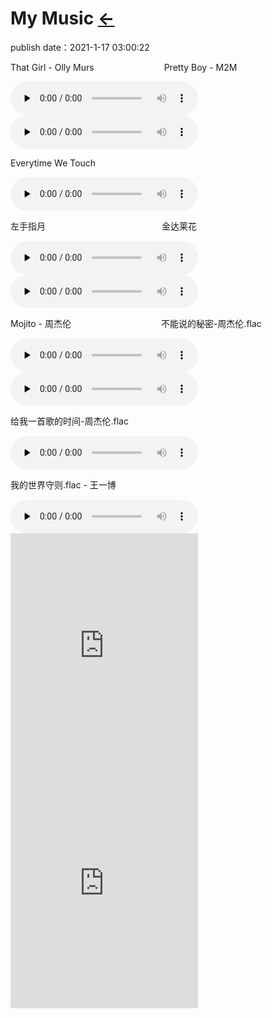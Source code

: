 # My Music  [←](../index.md)
publish date：2021-1-17 03:00:22

<div>

<p>That Girl - Olly Murs&emsp;&emsp;&emsp;&emsp;&emsp;&emsp;&emsp;&emsp;Pretty Boy - M2M</p>

<audio id="audio" controls="" preload="none">    
    <source id="mp3" src="https://ambroseren.github.io/test/Art/Music/N7aBQh8CGcuZQYax.mp3">
</audio>

<audio id="audio" controls="" preload="none">
    <source id="mp3" src="https://cdn.jsdelivr.net/gh/AmbroseRen/Picture@master/music/english/Pretty Boy - M2M.mp3">
</audio>

<p>Everytime We Touch&emsp;&emsp;&emsp;&emsp;&emsp;&emsp;&emsp;&emsp;</p>

<audio id="audio" controls="" preload="none">    
    <source id="mp3" src="https://files.catbox.moe/1htc9g.mp3">
</audio>

<p>左手指月&emsp;&emsp;&emsp;&emsp;&emsp;&emsp;&emsp;&emsp;&emsp;&emsp;&emsp;&emsp;&emsp;&nbsp;金达莱花</p>

<audio id="audio" controls="" preload="none">
    <source id="mp3" src="https://files.catbox.moe/lpntao.mp3">
</audio>

<audio id="audio" controls="" preload="none">
    <source id="mp3" src="https://files.catbox.moe/ocphxi.mp3">
</audio>

<p>Mojito - 周杰伦&emsp;&emsp;&emsp;&emsp;&emsp;&emsp;&emsp;&emsp;&emsp;&emsp;&nbsp;不能说的秘密-周杰伦.flac</p>

<audio id="audio" controls="" preload="none">
    <source id="mp3" src="https://files.catbox.moe/qyfdhs.flac">
</audio>

<audio id="audio" controls="" preload="none">
    <source id="mp3" src="https://files.catbox.moe/2um5se.flac">
</audio>

<p>给我一首歌的时间-周杰伦.flac&emsp;&emsp;&emsp;&emsp;&emsp;&emsp;&emsp;&emsp;</p>

<audio id="audio" controls="" preload="none">
    <source id="mp3" src="https://files.catbox.moe/dj5dsi.flac">
</audio>

<p>我的世界守则.flac - 王一博&emsp;&emsp;&emsp;&emsp;&emsp;&emsp;&emsp;&emsp;</p>

<audio id="audio" controls="" preload="none">
    <source id="mp3" src="https://files.catbox.moe/4hurqe.flac">
</audio>

</div>

<div>

<iframe src="https://open.spotify.com/embed/track/19M2ALVTYbfrrcQafDABbl" width="300" height="380" frameborder="0" allowtransparency="true" allow="encrypted-media"></iframe>

<iframe src="https://open.spotify.com/embed/track/4DvgCh2A4NDKRiaFdY1mLC" width="300" height="380" frameborder="0" allowtransparency="true" allow="encrypted-media"></iframe>

</div>

